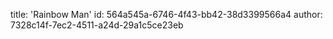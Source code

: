 title: 'Rainbow Man'
id: 564a545a-6746-4f43-bb42-38d3399566a4
author: 7328c14f-7ec2-4511-a24d-29a1c5ce23eb
